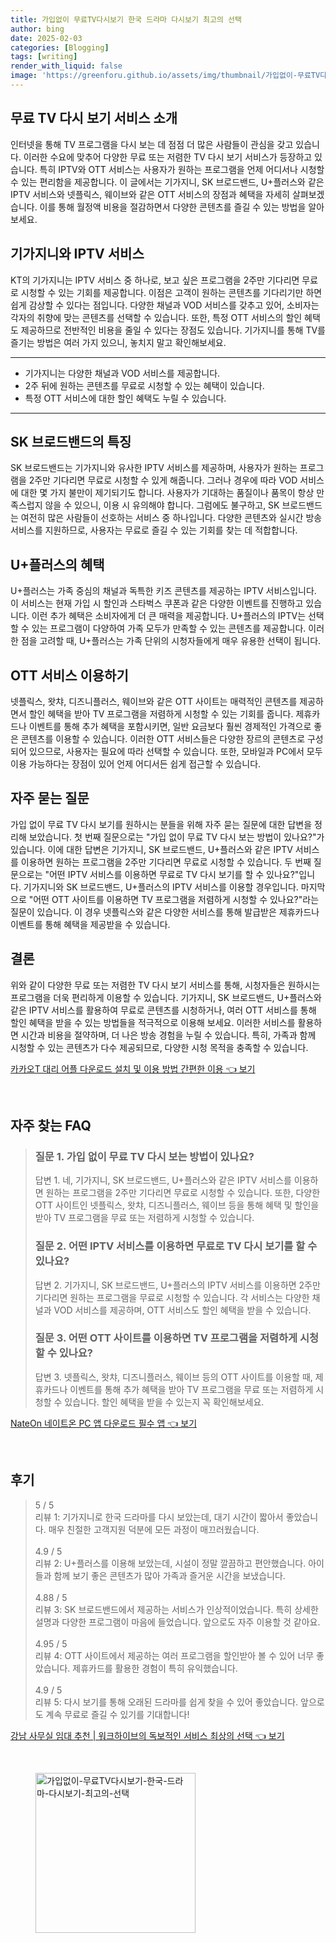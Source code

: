 ```yaml
---
title: 가입없이 무료TV다시보기 한국 드라마 다시보기 최고의 선택
author: bing
date: 2025-02-03
categories: [Blogging]
tags: [writing]
render_with_liquid: false
image: 'https://greenforu.github.io/assets/img/thumbnail/가입없이-무료TV다시보기-한국-드라마-다시보기-최고의-선택.webp'
---
```



<h2 id='무료 TV 다시 보기 서비스 소개'>무료 TV 다시 보기 서비스 소개</h2>

<p>인터넷을 통해 TV 프로그램을 다시 보는 데 점점 더 많은 사람들이 관심을 갖고 있습니다. 이러한 수요에 맞추어 다양한 무료 또는 저렴한 TV 다시 보기 서비스가 등장하고 있습니다. 특히 IPTV와 OTT 서비스는 사용자가 원하는 프로그램을 언제 어디서나 시청할 수 있는 편리함을 제공합니다. 이 글에서는 기가지니, SK 브로드밴드, U+플러스와 같은 IPTV 서비스와 넷플릭스, 웨이브와 같은 OTT 서비스의 장점과 혜택을 자세히 살펴보겠습니다. 이를 통해 월정액 비용을 절감하면서 다양한 콘텐츠를 즐길 수 있는 방법을 알아보세요.</p>

<h2 id='기가지니와 IPTV 서비스'>기가지니와 IPTV 서비스</h2>

<p>KT의 기가지니는 IPTV 서비스 중 하나로, 보고 싶은 프로그램을 2주만 기다리면 무료로 시청할 수 있는 기회를 제공합니다. 이점은 고객이 원하는 콘텐츠를 기다리기만 하면 쉽게 감상할 수 있다는 점입니다. 다양한 채널과 VOD 서비스를 갖추고 있어, 소비자는 각자의 취향에 맞는 콘텐츠를 선택할 수 있습니다. 또한, 특정 OTT 서비스의 할인 혜택도 제공하므로 전반적인 비용을 줄일 수 있다는 장점도 있습니다. 기가지니를 통해 TV를 즐기는 방법은 여러 가지 있으니, 놓치지 말고 확인해보세요.</p>

<hr />

<ul>
    <li>기가지니는 다양한 채널과 VOD 서비스를 제공합니다.</li>
    <li>2주 뒤에 원하는 콘텐츠를 무료로 시청할 수 있는 혜택이 있습니다.</li>
    <li>특정 OTT 서비스에 대한 할인 혜택도 누릴 수 있습니다.</li>
</ul>

<hr />

<h2 id='SK 브로드밴드의 특징'>SK 브로드밴드의 특징</h2>

<p>SK 브로드밴드는 기가지니와 유사한 IPTV 서비스를 제공하며, 사용자가 원하는 프로그램을 2주만 기다리면 무료로 시청할 수 있게 해줍니다. 그러나 경우에 따라 VOD 서비스에 대한 몇 가지 불만이 제기되기도 합니다. 사용자가 기대하는 품질이나 품목이 항상 만족스럽지 않을 수 있으니, 이용 시 유의해야 합니다. 그럼에도 불구하고, SK 브로드밴드는 여전히 많은 사람들이 선호하는 서비스 중 하나입니다. 다양한 콘텐츠와 실시간 방송 서비스를 지원하므로, 사용자는 무료로 즐길 수 있는 기회를 찾는 데 적합합니다.</p>

<h2 id='U+플러스의 혜택'>U+플러스의 혜택</h2>

<p>U+플러스는 가족 중심의 채널과 독특한 키즈 콘텐츠를 제공하는 IPTV 서비스입니다. 이 서비스는 현재 가입 시 할인과 스타벅스 쿠폰과 같은 다양한 이벤트를 진행하고 있습니다. 이런 추가 혜택은 소비자에게 더 큰 매력을 제공합니다. U+플러스의 IPTV는 선택할 수 있는 프로그램이 다양하여 가족 모두가 만족할 수 있는 콘텐츠를 제공합니다. 이러한 점을 고려할 때, U+플러스는 가족 단위의 시청자들에게 매우 유용한 선택이 됩니다.</p>

<h2 id='OTT 서비스 이용하기'>OTT 서비스 이용하기</h2>

<p>넷플릭스, 왓챠, 디즈니플러스, 웨이브와 같은 OTT 사이트는 매력적인 콘텐츠를 제공하면서 할인 혜택을 받아 TV 프로그램을 저렴하게 시청할 수 있는 기회를 줍니다. 제휴카드나 이벤트를 통해 추가 혜택을 포함시키면, 일반 요금보다 훨씬 경제적인 가격으로 좋은 콘텐츠를 이용할 수 있습니다. 이러한 OTT 서비스들은 다양한 장르의 콘텐츠로 구성되어 있으므로, 사용자는 필요에 따라 선택할 수 있습니다. 또한, 모바일과 PC에서 모두 이용 가능하다는 장점이 있어 언제 어디서든 쉽게 접근할 수 있습니다.</p>

<h2 id='자주 묻는 질문'>자주 묻는 질문</h2>

<p>가입 없이 무료 TV 다시 보기를 원하시는 분들을 위해 자주 묻는 질문에 대한 답변을 정리해 보았습니다. 첫 번째 질문으로는 "가입 없이 무료 TV 다시 보는 방법이 있나요?"가 있습니다. 이에 대한 답변은 기가지니, SK 브로드밴드, U+플러스와 같은 IPTV 서비스를 이용하면 원하는 프로그램을 2주만 기다리면 무료로 시청할 수 있습니다. 두 번째 질문으로는 "어떤 IPTV 서비스를 이용하면 무료로 TV 다시 보기를 할 수 있나요?"입니다. 기가지니와 SK 브로드밴드, U+플러스의 IPTV 서비스를 이용할 경우입니다. 마지막으로 "어떤 OTT 사이트를 이용하면 TV 프로그램을 저렴하게 시청할 수 있나요?"라는 질문이 있습니다. 이 경우 넷플릭스와 같은 다양한 서비스를 통해 발급받은 제휴카드나 이벤트를 통해 혜택을 제공받을 수 있습니다.</p>

<h2 id='결론'>결론</h2>

<p>위와 같이 다양한 무료 또는 저렴한 TV 다시 보기 서비스를 통해, 시청자들은 원하시는 프로그램을 더욱 편리하게 이용할 수 있습니다. 기가지니, SK 브로드밴드, U+플러스와 같은 IPTV 서비스를 활용하여 무료로 콘텐츠를 시청하거나, 여러 OTT 서비스를 통해 할인 혜택을 받을 수 있는 방법들을 적극적으로 이용해 보세요. 이러한 서비스를 활용하면 시간과 비용을 절약하며, 더 나은 방송 경험을 누릴 수 있습니다. 특히, 가족과 함께 시청할 수 있는 콘텐츠가 다수 제공되므로, 다양한 시청 목적을 충족할 수 있습니다.</p>


<p><a class="click-button" title="카카오T 대리 어플 다운로드 설치 및 이용 방법 간편한 이용" href="https://greenforu.github.io/posts/%EC%B9%B4%EC%B9%B4%EC%98%A4T-%EB%8C%80%EB%A6%AC-%EC%96%B4%ED%94%8C-%EB%8B%A4%EC%9A%B4%EB%A1%9C%EB%93%9C-%EC%84%A4%EC%B9%98-%EB%B0%8F-%EC%9D%B4%EC%9A%A9-%EB%B0%A9%EB%B2%95-%EA%B0%84%ED%8E%B8%ED%95%9C-%EC%9D%B4%EC%9A%A9/" rel="dofollow">카카오T 대리 어플 다운로드 설치 및 이용 방법 간편한 이용 👈 보기</a></p><br>
<h2 id='자주_찾는_FAQ'>자주 찾는 FAQ</h2>
<div itemscope="" itemtype="https://schema.org/FAQPage"> 
<blockquote> 
<div itemscope="" itemprop="mainEntity" itemtype="https://schema.org/Question"> 
<h3 itemprop="name">질문 1. 가입 없이 무료 TV 다시 보는 방법이 있나요?</h3> 
<div itemscope="" itemprop="acceptedAnswer" itemtype="https://schema.org/Answer"> 
<span itemprop="text"> 
<p>답변 1. 네, 기가지니, SK 브로드밴드, U+플러스와 같은 IPTV 서비스를 이용하면 원하는 프로그램을 2주만 기다리면 무료로 시청할 수 있습니다. 또한, 다양한 OTT 사이트인 넷플릭스, 왓챠, 디즈니플러스, 웨이브 등을 통해 혜택 및 할인을 받아 TV 프로그램을 무료 또는 저렴하게 시청할 수 있습니다.</p> 
</span> 
</div> 
</div> 
<div itemscope="" itemprop="mainEntity" itemtype="https://schema.org/Question"> 
<h3 itemprop="name">질문 2. 어떤 IPTV 서비스를 이용하면 무료로 TV 다시 보기를 할 수 있나요?</h3> 
<div itemscope="" itemprop="acceptedAnswer" itemtype="https://schema.org/Answer"> 
<span itemprop="text"> 
<p>답변 2. 기가지니, SK 브로드밴드, U+플러스의 IPTV 서비스를 이용하면 2주만 기다리면 원하는 프로그램을 무료로 시청할 수 있습니다. 각 서비스는 다양한 채널과 VOD 서비스를 제공하며, OTT 서비스도 할인 혜택을 받을 수 있습니다.</p> 
</span> 
</div> 
</div> 
<div itemscope="" itemprop="mainEntity" itemtype="https://schema.org/Question"> 
<h3 itemprop="name">질문 3. 어떤 OTT 사이트를 이용하면 TV 프로그램을 저렴하게 시청할 수 있나요?</h3> 
<div itemscope="" itemprop="acceptedAnswer" itemtype="https://schema.org/Answer"> 
<span itemprop="text"> 
<p>답변 3. 넷플릭스, 왓챠, 디즈니플러스, 웨이브 등의 OTT 사이트를 이용할 때, 제휴카드나 이벤트를 통해 추가 혜택을 받아 TV 프로그램을 무료 또는 저렴하게 시청할 수 있습니다. 할인 혜택을 받을 수 있는지 꼭 확인해보세요.</p> 
</span> 
</div> 
</div> 
</blockquote> 
</div>
<p><a class="click-button" title="NateOn 네이트온 PC 앱 다운로드 필수 앱" href="https://greenforu.github.io/posts/NateOn-%EB%84%A4%EC%9D%B4%ED%8A%B8%EC%98%A8-PC-%EC%95%B1-%EB%8B%A4%EC%9A%B4%EB%A1%9C%EB%93%9C-%ED%95%84%EC%88%98-%EC%95%B1/" rel="dofollow">NateOn 네이트온 PC 앱 다운로드 필수 앱 👈 보기</a></p><br>
<h2 id='후기'>후기</h2>
<div itemscope itemtype="https://schema.org/Product">
  <blockquote>
  <div itemprop="review" itemscope itemtype="https://schema.org/Review">
      <div itemprop="reviewRating" itemscope itemtype="https://schema.org/Rating"> <span itemprop="ratingValue">5</span> / <span itemprop="bestRating">5</span> </div>
      <span itemprop="reviewBody">리뷰 1: 기가지니로 한국 드라마를 다시 보았는데, 대기 시간이 짧아서 좋았습니다. 매우 친절한 고객지원 덕분에 모든 과정이 매끄러웠습니다.</span>
  </div>
  <br>
  <div itemprop="review" itemscope itemtype="https://schema.org/Review">
      <div itemprop="reviewRating" itemscope itemtype="https://schema.org/Rating"> <span itemprop="ratingValue">4.9</span> / <span itemprop="bestRating">5</span> </div>
      <span itemprop="reviewBody">리뷰 2: U+플러스를 이용해 보았는데, 시설이 정말 깔끔하고 편안했습니다. 아이들과 함께 보기 좋은 콘텐츠가 많아 가족과 즐거운 시간을 보냈습니다.</span>
  </div>
  <br>
  <div itemprop="review" itemscope itemtype="https://schema.org/Review">
      <div itemprop="reviewRating" itemscope itemtype="https://schema.org/Rating"> <span itemprop="ratingValue">4.88</span> / <span itemprop="bestRating">5</span> </div>
      <span itemprop="reviewBody">리뷰 3: SK 브로드밴드에서 제공하는 서비스가 인상적이었습니다. 특히 상세한 설명과 다양한 프로그램이 마음에 들었습니다. 앞으로도 자주 이용할 것 같아요.</span>
  </div>
  <br>
  <div itemprop="review" itemscope itemtype="https://schema.org/Review">
      <div itemprop="reviewRating" itemscope itemtype="https://schema.org/Rating"> <span itemprop="ratingValue">4.95</span> / <span itemprop="bestRating">5</span> </div>
      <span itemprop="reviewBody">리뷰 4: OTT 사이트에서 제공하는 여러 프로그램을 할인받아 볼 수 있어 너무 좋았습니다. 제휴카드를 활용한 경험이 특히 유익했습니다.</span>
  </div>
  <br>
  <div itemprop="review" itemscope itemtype="https://schema.org/Review">
      <div itemprop="reviewRating" itemscope itemtype="https://schema.org/Rating"> <span itemprop="ratingValue">4.9</span> / <span itemprop="bestRating">5</span> </div>
      <span itemprop="reviewBody">리뷰 5: 다시 보기를 통해 오래된 드라마를 쉽게 찾을 수 있어 좋았습니다. 앞으로도 계속 무료로 즐길 수 있기를 기대합니다!</span>
  </div>
  </blockquote>
</div>
<p><a class="click-button" title="강남 사무실 임대 추천 | 워크하이브의 독보적인 서비스 최상의 선택" href="https://greenforu.github.io/posts/%EA%B0%95%EB%82%A8-%EC%82%AC%EB%AC%B4%EC%8B%A4-%EC%9E%84%EB%8C%80-%EC%B6%94%EC%B2%9C-%EC%9B%8C%ED%81%AC%ED%95%98%EC%9D%B4%EB%B8%8C%EC%9D%98-%EB%8F%85%EB%B3%B4%EC%A0%81%EC%9D%B8-%EC%84%9C%EB%B9%84%EC%8A%A4-%EC%B5%9C%EC%83%81%EC%9D%98-%EC%84%A0%ED%83%9D/" rel="dofollow">강남 사무실 임대 추천 | 워크하이브의 독보적인 서비스 최상의 선택 👈 보기</a></p><br>
<figure class="image"><img src="https://greenforu.github.io/assets/img/thumbnail/가입없이-무료TV다시보기-한국-드라마-다시보기-최고의-선택.webp" alt="가입없이-무료TV다시보기-한국-드라마-다시보기-최고의-선택" width="256" height="256"></figure>